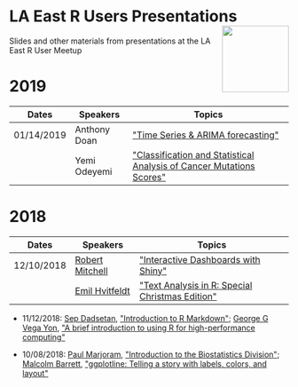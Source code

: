 # LA East R Users Presentations <img src="https://github.com/laeRusers/logos/blob/master/laerug_hexsticker.png" align="right" width="120" />

Slides and other materials from presentations at the LA East R User Meetup

# 2019

|Dates|Speakers|Topics|
|---|---|---|
|01/14/2019|Anthony Doan|["Time Series & ARIMA forecasting"](https://github.com/laeRusers/presentations/blob/master/2019-01-14_arima_cancermutations/arima_timeseries/LAERUG_time_series_arima_forecasting_with_r.pdf)|
||Yemi Odeyemi|["Classification and Statistical Analysis of Cancer Mutations Scores"]()|

# 2018
 
|Dates|Speakers|Topics|
|---|---|---|
|12/10/2018|[Robert Mitchell](http://robertmitchellv.com/)|["Interactive Dashboards with Shiny"](https://github.com/robertmitchellv/talks/blob/master/2018-12-10-East-LA-R-Users/2018-12-East-LA-R-Users.md)|
||[Emil Hvitfeldt](https://www.hvitfeldt.me/)|["Text Analysis in R: Special Christmas Edition"](https://htmlpreview.github.io/?https://github.com/EmilHvitfeldt/laerug-Text-Mining-2018/blob/master/slides.html)|

* 11/12/2018: [Sep Dadsetan](https://www.phdjsep.com), ["Introduction to R Markdown"](https://htmlpreview.github.io/?https://raw.githubusercontent.com/phdjsep/r-markdown-intro/master/presentation.html); [George G Vega Yon](https://ggvy.cl), ["A brief introduction to using R for high-performance computing"](http://bit.ly/laerug-02hpc)

* 10/08/2018: [Paul Marjoram](https://profiles.sc-ctsi.org/paul.marjoram), ["Introduction to the Biostatistics Division"](2018-10-08_welcoming_ggplotline/biostats/2018-10-08-biostats-div.pdf); [Malcolm Barrett](https://malco.io), ["ggplotline: Telling a story with labels, colors, and layout"](https://malco.io/slides/ggplotline/)


